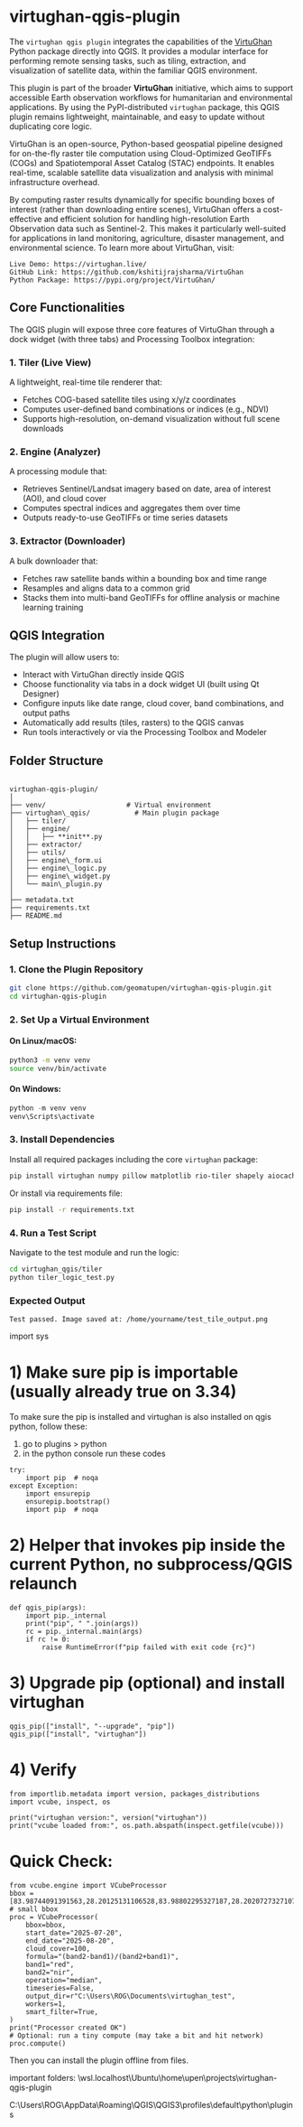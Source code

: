 # virtughan-qgis-plugin
The `virtughan qgis plugin` integrates the capabilities of the [VirtuGhan](https://pypi.org/project/virtughan/) Python package directly into QGIS. It provides a modular interface for performing remote sensing tasks, such as tiling, extraction, and visualization of satellite data, within the familiar QGIS environment.

This plugin is part of the broader **VirtuGhan** initiative, which aims to support accessible Earth observation workflows for humanitarian and environmental applications. By using the PyPI-distributed `virtughan` package, this QGIS plugin remains lightweight, maintainable, and easy to update without duplicating core logic.

VirtuGhan is an open-source, Python-based geospatial pipeline designed for on-the-fly raster tile computation using Cloud-Optimized GeoTIFFs (COGs) and Spatiotemporal Asset Catalog (STAC) endpoints. It enables real-time, scalable satellite data visualization and analysis with minimal infrastructure overhead.

By computing raster results dynamically for specific bounding boxes of interest (rather than downloading entire scenes), VirtuGhan offers a cost-effective and efficient solution for handling high-resolution Earth Observation data such as Sentinel-2. This makes it particularly well-suited for applications in land monitoring, agriculture, disaster management, and environmental science.
To learn more about VirtuGhan, visit: 
```
Live Demo: https://virtughan.live/
GitHub Link: https://github.com/kshitijrajsharma/VirtuGhan 
Python Package: https://pypi.org/project/VirtuGhan/ 
```
## Core Functionalities

The QGIS plugin will expose three core features of VirtuGhan through a dock widget (with three tabs) and Processing Toolbox integration:

### 1. Tiler (Live View)

A lightweight, real-time tile renderer that:

- Fetches COG-based satellite tiles using x/y/z coordinates  
- Computes user-defined band combinations or indices (e.g., NDVI)  
- Supports high-resolution, on-demand visualization without full scene downloads  

### 2. Engine (Analyzer)

A processing module that:

- Retrieves Sentinel/Landsat imagery based on date, area of interest (AOI), and cloud cover  
- Computes spectral indices and aggregates them over time  
- Outputs ready-to-use GeoTIFFs or time series datasets  

### 3. Extractor (Downloader)

A bulk downloader that:

- Fetches raw satellite bands within a bounding box and time range  
- Resamples and aligns data to a common grid  
- Stacks them into multi-band GeoTIFFs for offline analysis or machine learning training  

## QGIS Integration

The plugin will allow users to:

- Interact with VirtuGhan directly inside QGIS  
- Choose functionality via tabs in a dock widget UI (built using Qt Designer)  
- Configure inputs like date range, cloud cover, band combinations, and output paths  
- Automatically add results (tiles, rasters) to the QGIS canvas  
- Run tools interactively or via the Processing Toolbox and Modeler  


## Folder Structure

```

virtughan-qgis-plugin/
│
├── venv/                    # Virtual environment
├── virtughan\_qgis/           # Main plugin package
│   ├── tiler/
│   ├── engine/
│   │   ├── **init**.py
│   ├── extractor/
│   ├── utils/
│   ├── engine\_form.ui
│   ├── engine\_logic.py
│   ├── engine\_widget.py
│   └── main\_plugin.py
│
├── metadata.txt
├── requirements.txt
├── README.md

````

## Setup Instructions

### 1. Clone the Plugin Repository

```bash
git clone https://github.com/geomatupen/virtughan-qgis-plugin.git
cd virtughan-qgis-plugin
````

### 2. Set Up a Virtual Environment

#### On Linux/macOS:

```bash
python3 -m venv venv
source venv/bin/activate
```

#### On Windows:

```powershell
python -m venv venv
venv\Scripts\activate
```

### 3. Install Dependencies

Install all required packages including the core `virtughan` package:

```bash
pip install virtughan numpy pillow matplotlib rio-tiler shapely aiocache mercantile
```

Or install via requirements file:

```bash
pip install -r requirements.txt
```

### 4. Run a Test Script

Navigate to the test module and run the logic:

```bash
cd virtughan_qgis/tiler
python tiler_logic_test.py
```

### Expected Output

```
Test passed. Image saved at: /home/yourname/test_tile_output.png
```




import sys

# 1) Make sure pip is importable (usually already true on 3.34)
To make sure the pip is installed and virtughan is also installed on qgis python, follow these:
1. go to plugins > python
2. in the python console run these codes
```
try:
    import pip  # noqa
except Exception:
    import ensurepip
    ensurepip.bootstrap()
    import pip  # noqa
```

# 2) Helper that invokes pip inside the current Python, no subprocess/QGIS relaunch
```
def qgis_pip(args):
    import pip._internal
    print("pip", " ".join(args))
    rc = pip._internal.main(args)
    if rc != 0:
        raise RuntimeError(f"pip failed with exit code {rc}")
```

# 3) Upgrade pip (optional) and install virtughan
```
qgis_pip(["install", "--upgrade", "pip"])
qgis_pip(["install", "virtughan"])
```

# 4) Verify
```
from importlib.metadata import version, packages_distributions
import vcube, inspect, os

print("virtughan version:", version("virtughan"))
print("vcube loaded from:", os.path.abspath(inspect.getfile(vcube)))
```


# Quick Check: 
```
from vcube.engine import VCubeProcessor
bbox = [83.98744091391563,28.20125131106528,83.98802295327187,28.202072732710718]  # small bbox
proc = VCubeProcessor(
    bbox=bbox,
    start_date="2025-07-20",
    end_date="2025-08-20",
    cloud_cover=100,
    formula="(band2-band1)/(band2+band1)",
    band1="red",
    band2="nir",
    operation="median",
    timeseries=False,
    output_dir=r"C:\Users\ROG\Documents\virtughan_test",
    workers=1,
    smart_filter=True,
)
print("Processor created OK")
# Optional: run a tiny compute (may take a bit and hit network)
proc.compute()
```

Then you can install the plugin offline from files. 

important folders: \\wsl.localhost\Ubuntu\home\upen\projects\virtughan-qgis-plugin

C:\Users\ROG\AppData\Roaming\QGIS\QGIS3\profiles\default\python\plugins







